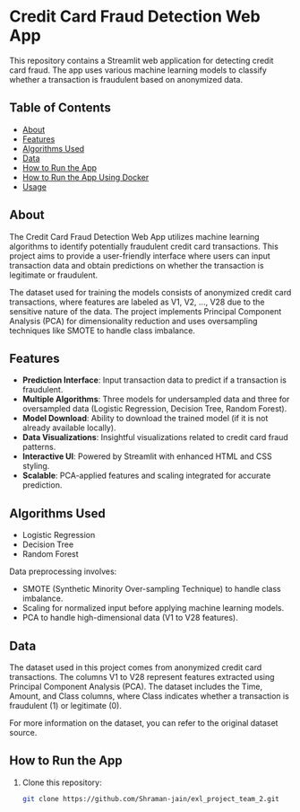 # Credit Card Fraud Detection Web App

This repository contains a Streamlit web application for detecting credit card fraud. The app uses various machine learning models to classify whether a transaction is fraudulent based on anonymized data.

## Table of Contents
- [About](#about)
- [Features](#features)
- [Algorithms Used](#algorithms-used)
- [Data](#data)
- [How to Run the App](#how-to-run-the-app)
- [How to Run the App Using Docker](#how-to-run-the-app-using-docker)
- [Usage](#usage)

## About
The Credit Card Fraud Detection Web App utilizes machine learning algorithms to identify potentially fraudulent credit card transactions. This project aims to provide a user-friendly interface where users can input transaction data and obtain predictions on whether the transaction is legitimate or fraudulent.

The dataset used for training the models consists of anonymized credit card transactions, where features are labeled as V1, V2, ..., V28 due to the sensitive nature of the data. The project implements Principal Component Analysis (PCA) for dimensionality reduction and uses oversampling techniques like SMOTE to handle class imbalance.

## Features
- **Prediction Interface**: Input transaction data to predict if a transaction is fraudulent.
- **Multiple Algorithms**: Three models for undersampled data and three for oversampled data (Logistic Regression, Decision Tree, Random Forest).
- **Model Download**: Ability to download the trained model (if it is not already available locally).
- **Data Visualizations**: Insightful visualizations related to credit card fraud patterns.
- **Interactive UI**: Powered by Streamlit with enhanced HTML and CSS styling.
- **Scalable**: PCA-applied features and scaling integrated for accurate prediction.

## Algorithms Used
- Logistic Regression
- Decision Tree
- Random Forest

Data preprocessing involves:
- SMOTE (Synthetic Minority Over-sampling Technique) to handle class imbalance.
- Scaling for normalized input before applying machine learning models.
- PCA to handle high-dimensional data (V1 to V28 features).

## Data
The dataset used in this project comes from anonymized credit card transactions. The columns V1 to V28 represent features extracted using Principal Component Analysis (PCA). The dataset includes the Time, Amount, and Class columns, where Class indicates whether a transaction is fraudulent (1) or legitimate (0).

For more information on the dataset, you can refer to the original dataset source.

## How to Run the App
1. Clone this repository:
   ```bash
   git clone https://github.com/Shraman-jain/exl_project_team_2.git

